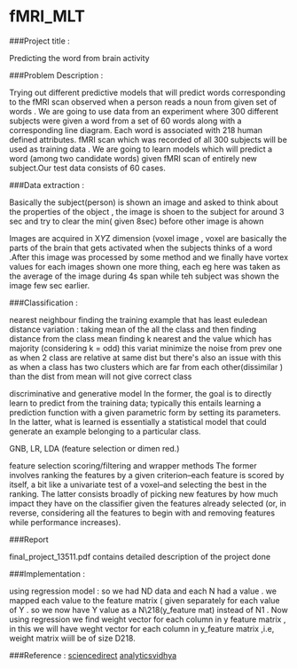 # fMRI_MLT
###Project title :

Predicting the word from brain activity

###Problem Description :

Trying out different predictive models that will predict words corresponding to the fMRI scan observed when a person reads a noun from given set of words .
We are going to use data from an experiment where 300 different subjects were given a word from a set of 60 words along with a corresponding line diagram. Each word is associated with 218 human defined attributes. fMRI scan which was recorded of all 300 subjects will be used as training data . We are going to learn models which will predict a word (among two candidate words) given fMRI scan of entirely new subject.Our test data consists of 60 cases.

###Data extraction :

Basically the subject(person) is shown an image and asked to think about the properties of the object , the image is shoen to the subject for around 3 sec and try to clear the min( given 8sec) before other image is ahown

Images are acquired in X*Y*Z dimension (voxel image , voxel are basically the parts of the brain that gets activated when the subjects thinks of a word .After this image was processed by some method and we finally have vortex values for each images shown one more thing, each eg here was taken as the average of the image during 4s span while teh subject was shown the image few sec earlier.

###Classification :

nearest neighbour finding the training example that has least euledean distance variation : taking mean of the all the class and then finding distance from the class mean finding k nearest and the value which has majority (considering k = odd) this variat minimize the noise from prev one as when 2 class are relative at same dist but there's also an issue with this as when a class has two clusters which are far from each other(dissimilar ) than the dist from mean will not give correct class

discriminative and generative model In the former, the goal is to directly learn to predict from the training data; typically this entails learning a prediction function with a given parametric form by setting its parameters. In the latter, what is learned is essentially a statistical model that could generate an example belonging to a particular class.

GNB, LR, LDA (feature selection or dimen red.)

feature selection scoring/filtering and wrapper methods The former involves ranking the features by a given criterion–each feature is scored by itself, a bit like a univariate test of a voxel–and selecting the best in the ranking. The latter consists broadly of picking new features by how much impact they have on the classifier given the features already selected (or, in reverse, considering all the features to begin with and removing features while performance increases).

###Report

final_project_13511.pdf contains detailed description of the project done

###Implementation :

using regression model : so we had ND data and each N had a value . we mapped each value to the feature matrix ( given separately for each value of Y . so we now have Y value as a N\218(y_feature mat) instead of N1 . Now using regression we find weight vector for each column in y feature matrix , in this we will have weght vector for each column in y_feature matrix ,i.e, weight matrix wiill be of size D218.

###Reference :
[sciencedirect](http://www.sciencedirect.com/science/article/pii/S1053811908012263)
[analyticsvidhya](https://www.analyticsvidhya.com/blog/2016/01/complete-tutorial-ridge-lasso-regression-python/#four)
